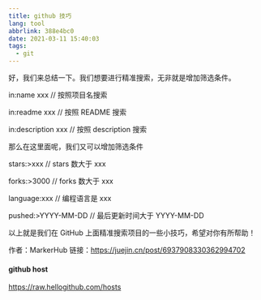 ```yaml
---
title: github 技巧
lang: tool
abbrlink: 388e4bc0
date: 2021-03-11 15:40:03
tags:
  - git
---
```



好，我们来总结一下。我们想要进行精准搜索，无非就是增加筛选条件。


in:name xxx // 按照项目名搜索
<!-- more -->

in:readme xxx // 按照 README 搜索


in:description xxx // 按照 description 搜索


那么在这里面呢，我们又可以增加筛选条件


stars:>xxx // stars 数大于 xxx


forks:>3000 // forks 数大于 xxx


language:xxx // 编程语言是 xxx


pushed:>YYYY-MM-DD // 最后更新时间大于 YYYY-MM-DD


以上就是我们在 GitHub 上面精准搜索项目的一些小技巧，希望对你有所帮助！

作者：MarkerHub
链接：https://juejin.cn/post/6937908330362994702

#### github host
https://raw.hellogithub.com/hosts
